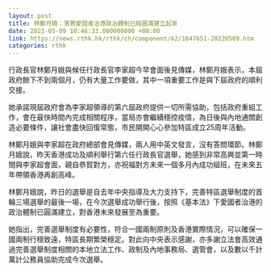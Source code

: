 ```yaml
---
layout: post
title: 林鄭月娥：落實愛國者治港政治體制已經圓滿建立起來
date: 2022-05-09 10:46:33.000000000 +08:00
link: https://news.rthk.hk/rthk/ch/component/k2/1647651-20220509.htm
categories: rthk
---
```


行政長官林鄭月娥與候任行政長官李家超今早會面後見傳媒，林鄭月娥表示，本屆政府餘下不到兩個月，仍有大量工作要做，其中一項重要工作是與下屆政府的順利交接。

她承諾現屆政府會為李家超領導的第六屆政府提供一切所需協助，包括政府重組工作，會在最快時間內完成相關程序，當局亦會繼續穩控疫情，為日後與內地通關創造必要條件，讓社會盡快回復常態，市民開開心心參加特區成立25周年活動。

林鄭月娥與李家超在政府總部會見傳媒，兩人用中英文發言，沒有答問環節。林鄭月娥說，昨天香港成功及順利舉行第六任行政長官選舉，她感到非常高興並第一時間與李家超會面，親自恭賀對方，亦祝福對方未來一個多月內成功組班，在未來五年帶領香港再創高峰。

林鄭月娥說，昨日的選舉是自去年中央指導及大力支持下，完善特區選舉制度的首輪三場選舉的最後一場，在今次選舉成功舉行後，按照《基本法》下愛國者治港的政治體制已圓滿建立，對香港未來發展至為重要。

她指出，完善選舉制度有必要性，符合一國兩制原則及香港實際情況，可以確保一國兩制行穩致遠，特區長期繁榮穩定。對此向中央表示感謝，亦多謝立法會高效通過完善選舉制度相關的本地立法工作、政制及內地事務局、選管會，以及數以千計萬計公務員協助完成今次選舉。
